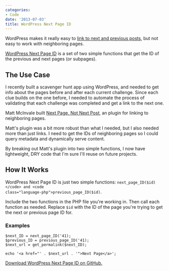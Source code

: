 ```yaml
---
categories:
- Code
date: '2013-07-03'
title: WordPress Next Page ID
---
```


WordPress makes it really easy to <a href="http://codex.wordpress.org/Next_and_Previous_Links">link to next and previous posts</a>, but not easy to work with neighboring pages.

<a href="https://gist.github.com/cferdinandi/9273447">WordPress Next Page ID</a> is a set of two simple functions that get the ID of the previous and next pages (or subpages).
<!--more-->
<h2>The Use Case</h2>

I recently built a scavenger hunt app using WordPress, and needed to get info about the pages before and after each current challenge. Since each clue builds on the one before, I needed to automate the process of validating that each challenge was completed and get a link to the next one.

Matt McInvale built <a href="http://wordpress.org/plugins/next-page-not-next-post/">Next Page, Not Next Post</a>, an plugin for linking to neighboring pages.

Matt's plugin was a bit more robust than what I needed, but I also needed more than just links. I need to get the IDs of neighboring pages so I could query metadata and dynamically serve content.

By breaking out Matt's plugin into two simple functions, I now have lightweight, DRY code that I'm sure I'll reuse on future projects.

<h2>How It Works</h2>

WordPress Next Page ID is just two simple functions: <code class="language-php">next_page_ID($id)</code> and <code class="language-php">previous_page_ID($id)</code>.

Include the two functions in the PHP file you're working in. Then call each function as needed. Replace <code class="language-php">$id</code> with the ID of the page you're trying to get the next or previous page ID for.

<h3>Examples</h3>

<pre><code class="language-php">$next_ID = next_page_ID('41);
$previous_ID = previous_page_ID('41);
$next_url = get_permalink($next_ID);

echo '&lt;a href="' . $next_url . '"&gt;Next Page&lt;/a&gt;';</code></pre>

<a href="https://gist.github.com/cferdinandi/9273447">Download WordPress Next Page ID on GitHub.</a>